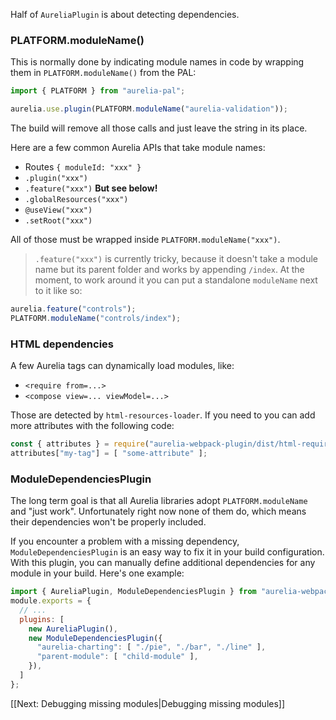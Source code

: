 Half of `AureliaPlugin` is about detecting dependencies.

### PLATFORM.moduleName()
This is normally done by indicating module names in code by wrapping them in `PLATFORM.moduleName()` from the PAL:
```js
import { PLATFORM } from "aurelia-pal";

aurelia.use.plugin(PLATFORM.moduleName("aurelia-validation"));
```
The build will remove all those calls and just leave the string in its place.

Here are a few common Aurelia APIs that take module names:
- Routes `{ moduleId: "xxx" }`
- `.plugin("xxx")`
- `.feature("xxx")` **But see below!**
- `.globalResources("xxx")`
- `@useView("xxx")`
- `.setRoot("xxx")`

All of those must be wrapped inside `PLATFORM.moduleName("xxx")`.

> `.feature("xxx")` is currently tricky, because it doesn't take a module name but its parent folder and works by appending `/index`. At the moment, to work around it you can put a standalone `moduleName` next to it like so:
```js
aurelia.feature("controls");
PLATFORM.moduleName("controls/index");
```

### HTML dependencies 
A few Aurelia tags can dynamically load modules, like:
- `<require from=...>`
- `<compose view=... viewModel=...>`

Those are detected by `html-resources-loader`.
If you need to you can add more attributes with the following code:
```js
const { attributes } = require("aurelia-webpack-plugin/dist/html-requires-loader");
attributes["my-tag"] = [ "some-attribute" ];
```

### ModuleDependenciesPlugin
The long term goal is that all Aurelia libraries adopt `PLATFORM.moduleName` and "just work".
Unfortunately right now none of them do, which means their dependencies won't be properly included.

If you encounter a problem with a missing dependency, `ModuleDependenciesPlugin` is an easy way to fix it in your build configuration. 
With this plugin, you can manually define additional dependencies for any module in your build. 
Here's one example:
```js
import { AureliaPlugin, ModuleDependenciesPlugin } from "aurelia-webpack-plugin";
module.exports = {
  // ...
  plugins: [
    new AureliaPlugin(),
    new ModuleDependenciesPlugin({
      "aurelia-charting": [ "./pie", "./bar", "./line" ],
      "parent-module": [ "child-module" ],
    }),
  ]
};
```

[[Next: Debugging missing modules|Debugging missing modules]]